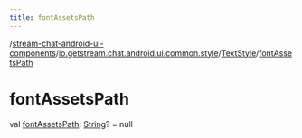 ```yaml
---
title: fontAssetsPath
---
```

/[stream-chat-android-ui-components](../../index.md)/[io.getstream.chat.android.ui.common.style](../index.md)/[TextStyle](index.md)/[fontAssetsPath](fontAssetsPath.md)  
  
  
  
# fontAssetsPath  
val [fontAssetsPath](fontAssetsPath.md): [String](https://kotlinlang.org/api/latest/jvm/stdlib/kotlin/-string/index.html)? = null

